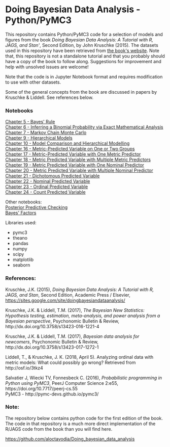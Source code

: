 # Doing Bayesian Data Analysis - Python/PyMC3

This repository contains Python/PyMC3 code for a selection of models and figures from the book _Doing Bayesian Data Analysis: A Tutorial with R, JAGS, and Stan'_, Second Edition, by John Kruschke (2015).  The datasets used in this repository have been retrieved from [the book's website](https://sites.google.com/site/doingbayesiandataanalysis/).  Note that, this repository is not a standalone tutorial and that you probably should have a copy of the book to follow along. Suggestions for improvement and help with unsolved issues are welcome!

Note that the code is in Jupyter Notebook format and requires modification to use with other datasets.

Some of the general concepts from the book are discussed in papers by Kruschke & Liddell. See references below.

### Notebooks

<A href='http://nbviewer.jupyter.org/github/cluhmann/DBDA-python/blob/master/Notebooks/Chapter%205.ipynb'>Chapter 5 - Bayes' Rule</A><BR>
<A href='http://nbviewer.jupyter.org/github/cluhmann/DBDA-python/blob/master/Notebooks/Chapter%206.ipynb'>Chapter 6 - Inferring a Binomial Probability via Exact Mathematical Analysis</A><BR>
<A href='http://nbviewer.jupyter.org/github/cluhmann/DBDA-python/blob/master/Notebooks/Chapter%207.ipynb'>Chapter 7 - Markov Chain Monte Carlo</A><BR>
<A href='http://nbviewer.jupyter.org/github/cluhmann/DBDA-python/blob/master/Notebooks/Chapter%209.ipynb'>Chapter 9 - Hierarchical Models</A><BR>
<A href='http://nbviewer.jupyter.org/github/cluhmann/DBDA-python/blob/master/Notebooks/Chapter%2010.ipynb'>Chapter 10 - Model Comparison and Hierarchical Modelling</A><BR>
<A href='http://nbviewer.jupyter.org/github/cluhmann/DBDA-python/blob/master/Notebooks/Chapter%2016.ipynb'>Chapter 16 - Metric-Predicted Variable on One or Two Groups</A><BR>
<A href='http://nbviewer.jupyter.org/github/cluhmann/DBDA-python/blob/master/Notebooks/Chapter%2017.ipynb'>Chapter 17 - Metric-Predicted Variable with One Metric Predictor</A><BR>
<A href='http://nbviewer.jupyter.org/github/cluhmann/DBDA-python/blob/master/Notebooks/Chapter%2018.ipynb'>Chapter 18 - Metric Predicted Variable with Multiple Metric Predictors</A><BR>
<A href='http://nbviewer.jupyter.org/github/cluhmann/DBDA-python/blob/master/Notebooks/Chapter%2019.ipynb'>Chapter 19 - Metric Predicted Variable with One Nominal Predictor</A><BR>
<A href='http://nbviewer.jupyter.org/github/cluhmann/DBDA-python/blob/master/Notebooks/Chapter%2020.ipynb'>Chapter 20 - Metric Predicted Variable with Multiple Nominal Predictor</A><BR>
<A href='http://nbviewer.jupyter.org/github/cluhmann/DBDA-python/blob/master/Notebooks/Chapter%2021.ipynb'>Chapter 21 - Dichotomous Predicted Variable</A><BR>
<A href='http://nbviewer.jupyter.org/github/cluhmann/DBDA-python/blob/master/Notebooks/Chapter%2022.ipynb'>Chapter 22 - Nominal Predicted Variable</A><BR>
<A href='http://nbviewer.jupyter.org/github/cluhmann/DBDA-python/blob/master/Notebooks/Chapter%2023.ipynb'>Chapter 23 - Ordinal Predicted Variable</A><BR>
<A href='http://nbviewer.jupyter.org/github/cluhmann/DBDA-python/blob/master/Notebooks/Chapter%2024.ipynb'>Chapter 24 - Count Predicted Variable</A><BR>
<P>
Other notebooks:<BR>
<A href='http://nbviewer.jupyter.org/github/cluhmann/DBDA-python/blob/master/Notebooks/ppc.ipynb'>Posterior Predictive Checking</A><BR>
<A href='http://nbviewer.jupyter.org/github/cluhmann/DBDA-python/blob/master/Notebooks/bayes-factors.ipynb'>Bayes' Factors</A><BR>
<P>

Libraries used:

 - pymc3
 - theano
 - pandas
 - numpy
 - scipy
 - matplotlib
 - seaborn

### References:
Kruschke, J.K. (2015), <I>Doing Bayesian Data Analysis: A Tutorial with R, JAGS, and Stan</I>, Second Edition, Academic Press / Elsevier, https://sites.google.com/site/doingbayesiandataanalysis/
<P>
Kruschke, J.K. & Liddell, T.M. (2017), <I>The Bayesian New Statistics: Hypothesis testing, estimation, meta-analysis, and power analysis from a Bayesian perspective</I>, Psychonomic Bulletin & Review, http://dx.doi.org/10.3758/s13423-016-1221-4
<P>
Kruschke, J.K. & Liddell, T.M. (2017), <I>Bayesian data analysis for newcomers</I>, Psychonomic Bulletin & Review, http://dx.doi.org/10.3758/s13423-017-1272-1
<P>
Liddell, T., & Kruschke, J. K. (2018, April 5). Analyzing ordinal data with metric models: What could possibly go wrong? Retrieved from http://osf.io/3tkz4 
 <P>
Salvatier J, Wiecki TV, Fonnesbeck C. (2016), <I>Probabilistic programming in Python using PyMC3</I>, PeerJ Computer Science 2:e55, https://doi.org/10.7717/peerj-cs.55 <BR>
PyMC3 - http://pymc-devs.github.io/pymc3/

### Note:
The repository below contains python code for the first edition of the book. The code in that repository is a much more direct implementation of the R/JAGS code from the book than you will find here.

https://github.com/aloctavodia/Doing_bayesian_data_analysis
